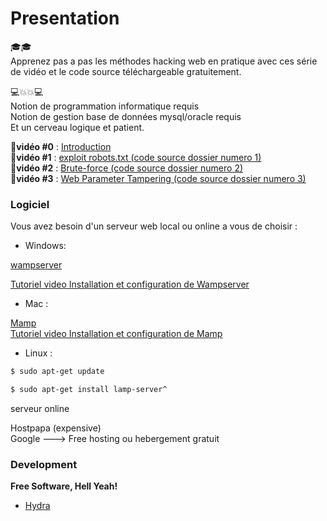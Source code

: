 # Presentation

:mortar_board::mortar_board:  
Apprenez pas a pas les méthodes hacking web en pratique avec ces série de vidéo et le code source téléchargeable gratuitement.
 
 :computer::boom::boom::computer:  
 Notion de programmation informatique requis  
 Notion de gestion base de données mysql/oracle requis  
 Et un cerveau logique et patient.  
 
:movie_camera:**vidéo #0** : [Introduction](https://youtu.be/BFd2Sxxv8AQ)  
:movie_camera:**vidéo #1** : [exploit robots.txt (code source dossier numero 1)](https://youtu.be/0f7xRH-45zY)  
:movie_camera:**vidéo #2** : [Brute-force (code source dossier numero 2)](https://www.youtube.com/watch?v=TdjjZAj449I)  
:movie_camera:**vidéo #3** : [Web Parameter Tampering (code source dossier numero 3)](https://youtu.be/4xarmdihf9g)


### Logiciel

Vous avez besoin d'un serveur web local ou online a vous de choisir :


* Windows:

[wampserver](http://www.wampserver.com/) 

[Tutoriel video Installation et configuration de Wampserver](https://www.youtube.com/watch?v=og-UxyCl3z8) 

* Mac :

[Mamp](https://www.mamp.info/en/)  
[Tutoriel video Installation et configuration de Mamp](http://www.sousdoues.com/formations/php/installation-sur-mac/) 

* Linux :
```sh
$ sudo apt-get update
```
```sh
$ sudo apt-get install lamp-server^
```

serveur online 

Hostpapa (expensive)  
Google ---> Free hosting ou hebergement gratuit

### Development



**Free Software, Hell Yeah!**

- [Hydra](https://www.thc.org/thc-hydra/)

